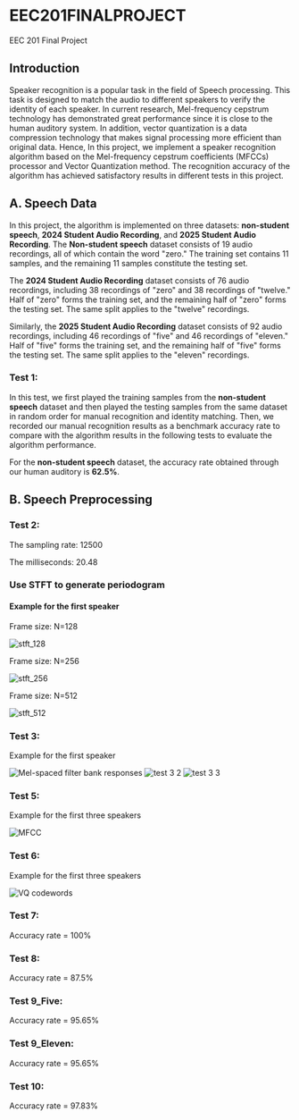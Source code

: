 # EEC201FINALPROJECT
EEC 201 Final Project

## Introduction

Speaker recognition is a popular task in the field of Speech processing. This task is designed to match the audio to different speakers to verify the identity of each speaker. In current research, Mel-frequency cepstrum technology has demonstrated great performance since it is close to the human auditory system. In addition, vector quantization is a data compression technology that makes signal processing more efficient than original data. Hence, In this project, we implement a speaker recognition algorithm based on the Mel-frequency cepstrum coefficients (MFCCs) processor and Vector Quantization method. The recognition accuracy of the algorithm has achieved satisfactory results in different tests in this project.

## A. Speech Data

In this project, the algorithm is implemented on three datasets: **non-student speech**, **2024 Student Audio Recording**, and **2025 Student Audio Recording**. The **Non-student speech** dataset consists of 19 audio recordings, all of which contain the word "zero." The training set contains 11 samples, and the remaining 11 samples constitute the testing set.

The **2024 Student Audio Recording** dataset consists of 76 audio recordings, including 38 recordings of "zero" and 38 recordings of "twelve." Half of "zero" forms the training set, and the remaining half of "zero" forms the testing set. The same split applies to the "twelve" recordings.

Similarly, the **2025 Student Audio Recording** dataset consists of 92 audio recordings, including 46 recordings of "five" and 46 recordings of "eleven." Half of "five" forms the training set, and the remaining half of "five" forms the testing set. The same split applies to the "eleven" recordings.

### Test 1:

In this test, we first played the training samples from the **non-student speech** dataset and then played the testing samples from the same dataset in random order for manual recognition and identity matching. Then, we recorded our manual recognition results as a benchmark accuracy rate to compare with the algorithm results in the following tests to evaluate the algorithm performance.

For the **non-student speech** dataset, the accuracy rate obtained through our human auditory is **62.5%**.

## B. Speech Preprocessing

### Test 2:

The sampling rate: 12500

The milliseconds: 20.48

### Use STFT to generate periodogram

#### Example for the first speaker

Frame size: N=128

![stft_128](https://github.com/dc365710651/EEC-201-FINAL-PROJECT/blob/main/images/stft_128.png)

Frame size: N=256

![stft_256](https://github.com/dc365710651/EEC-201-FINAL-PROJECT/blob/main/images/stft_256.png)

Frame size: N=512

![stft_512](https://github.com/dc365710651/EEC-201-FINAL-PROJECT/blob/main/images/stft_512.png)

### Test 3:

Example for the first speaker

![Mel-spaced filter bank responses](https://github.com/dc365710651/EEC-201-FINAL-PROJECT/blob/main/images/test_3_1.png)
![test 3 2](https://github.com/dc365710651/EEC-201-FINAL-PROJECT/blob/main/images/test_3_2.png)
![test 3 3](https://github.com/dc365710651/EEC-201-FINAL-PROJECT/blob/main/images/test_3_3.png)

### Test 5:

Example for the first three speakers

![MFCC](https://github.com/dc365710651/EEC-201-FINAL-PROJECT/blob/main/images/test_5.png)

### Test 6:

Example for the first three speakers

![VQ codewords](https://github.com/dc365710651/EEC-201-FINAL-PROJECT/blob/main/images/test_6.png)

### Test 7:
Accuracy rate = 100%

### Test 8:
Accuracy rate = 87.5%

### Test 9_Five:
Accuracy rate = 95.65%

### Test 9_Eleven:
Accuracy rate = 95.65%

### Test 10:
Accuracy rate = 97.83%
